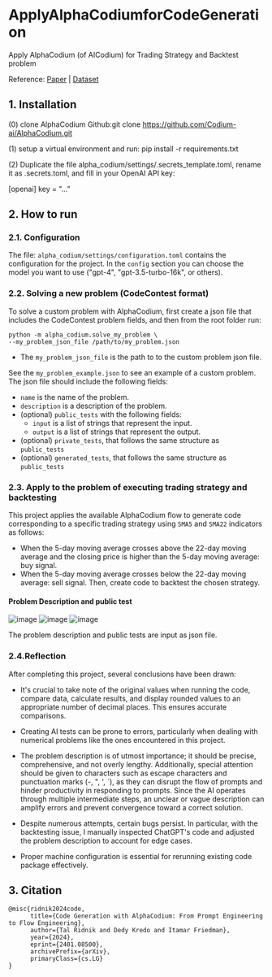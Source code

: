 # ApplyAlphaCodiumforCodeGeneration
Apply AlphaCodium (of AICodium) for Trading Strategy and Backtest problem

Reference: [Paper](https://arxiv.org/abs/2401.08500) |
[Dataset](https://huggingface.co/datasets/talrid/CodeContests_valid_and_test_AlphaCodium/blob/main/codecontests_valid_and_test_processed_alpha_codium.zip)


## 1. Installation

(0) clone AlphaCodium Github:git clone https://github.com/Codium-ai/AlphaCodium.git

(1) setup a virtual environment and run: pip install -r requirements.txt

(2) Duplicate the file alpha_codium/settings/.secrets_template.toml, rename it as .secrets.toml, and fill in your OpenAI API key:

[openai]
key = "..."

## 2. How to run

### 2.1. Configuration
The file: `alpha_codium/settings/configuration.toml` contains the configuration for the project.
In the `config` section you can choose the model you want to use ("gpt-4", "gpt-3.5-turbo-16k", or others).

### 2.2. Solving a new problem (CodeContest format)
To solve a custom problem with AlphaCodium, first create a json file that includes the CodeContest problem fields, and then from the root folder run:
```
python -m alpha_codium.solve_my_problem \
--my_problem_json_file /path/to/my_problem.json
```
- The `my_problem_json_file` is the path to to the custom problem json file.

See the `my_problem_example.json` to see an example of a custom problem. The json file should include the following fields:
- `name` is the name of the problem.
- `description` is a description of the problem.
- (optional) `public_tests` with the following fields:
  - `input` is a list of strings that represent the input.
  - `output` is a list of strings that represent the output.
- (optional) `private_tests`, that follows the same structure as `public_tests`
- (optional) `generated_tests`, that follows the same structure as `public_tests`

### 2.3. Apply to the problem of executing trading strategy and backtesting

This project applies the available AlphaCodium flow to generate code corresponding to a specific trading strategy using `SMA5` and `SMA22` indicators as follows:

- When the 5-day moving average crosses above the 22-day moving average and the closing price is higher than the 5-day moving average: buy signal.
- When the 5-day moving average crosses below the 22-day moving average: sell signal.
Then, create code to backtest the chosen strategy.

#### **Problem Description and public test**
![image](https://github.com/TruongQuynhNhu/ApplyAlphaCodiumforCodeGeneration/assets/107611691/a340a93e-ad90-44b6-8ddc-960c4855a2e6)
![image](https://github.com/TruongQuynhNhu/ApplyAlphaCodiumforCodeGeneration/assets/107611691/9157bf8c-1b89-4fa6-bee4-6d5a12ab5b7a)
![image](https://github.com/TruongQuynhNhu/ApplyAlphaCodiumforCodeGeneration/assets/107611691/641b99b4-27de-4230-9e94-afed2b8ef274)

The problem description and public tests are input as json file.

### 2.4.Reflection

After completing this project, several conclusions have been drawn:

- It's crucial to take note of the original values when running the code, compare data, calculate results, and display rounded values to an appropriate number of decimal places. This ensures accurate comparisons.

- Creating AI tests can be prone to errors, particularly when dealing with numerical problems like the ones encountered in this project.

- The problem description is of utmost importance; it should be precise, comprehensive, and not overly lengthy. Additionally, special attention should be given to characters such as escape characters and punctuation marks (-, ", ', `), as they can disrupt the flow of prompts and hinder productivity in responding to prompts. Since the AI operates through multiple intermediate steps, an unclear or vague description can amplify errors and prevent convergence toward a correct solution.

- Despite numerous attempts, certain bugs persist. In particular, with the backtesting issue, I manually inspected ChatGPT's code and adjusted the problem description to account for edge cases.

- Proper machine configuration is essential for rerunning existing code package effectively.


## 3. Citation
```
@misc{ridnik2024code,
      title={Code Generation with AlphaCodium: From Prompt Engineering to Flow Engineering}, 
      author={Tal Ridnik and Dedy Kredo and Itamar Friedman},
      year={2024},
      eprint={2401.08500},
      archivePrefix={arXiv},
      primaryClass={cs.LG}
}
```

